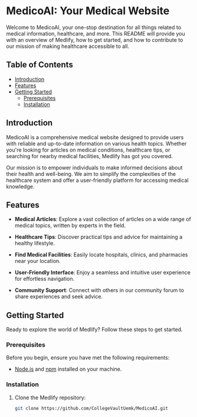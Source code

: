 # MedicoAI: Your Medical Website

Welcome to MedicoAI, your one-stop destination for all things related to medical information, healthcare, and more. This README will provide you with an overview of Medlify, how to get started, and how to contribute to our mission of making healthcare accessible to all.

## Table of Contents

- [Introduction](#introduction)
- [Features](#features)
- [Getting Started](#getting-started)
  - [Prerequisites](#prerequisites)
  - [Installation](#installation)

## Introduction

MedicoAI is a comprehensive medical website designed to provide users with reliable and up-to-date information on various health topics. Whether you're looking for articles on medical conditions, healthcare tips, or searching for nearby medical facilities, Medlify has got you covered.

Our mission is to empower individuals to make informed decisions about their health and well-being. We aim to simplify the complexities of the healthcare system and offer a user-friendly platform for accessing medical knowledge.

## Features

- **Medical Articles**: Explore a vast collection of articles on a wide range of medical topics, written by experts in the field.

- **Healthcare Tips**: Discover practical tips and advice for maintaining a healthy lifestyle.

- **Find Medical Facilities**: Easily locate hospitals, clinics, and pharmacies near your location.

- **User-Friendly Interface**: Enjoy a seamless and intuitive user experience for effortless navigation.

- **Community Support**: Connect with others in our community forum to share experiences and seek advice.

## Getting Started

Ready to explore the world of Medlify? Follow these steps to get started.

### Prerequisites

Before you begin, ensure you have met the following requirements:

- [Node.js](https://nodejs.org/) and [npm](https://www.npmjs.com/) installed on your machine.

### Installation

1. Clone the Medlify repository:

   ```bash
   git clone https://github.com/CollegeVaultUemk/MedicoAI.git
   ```
